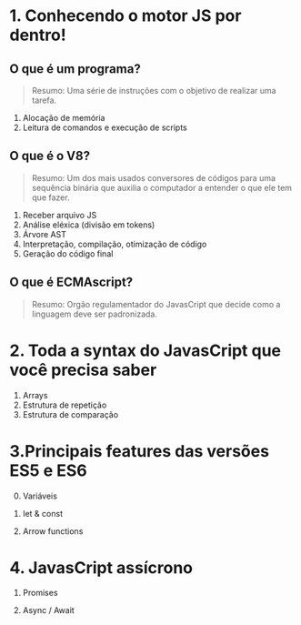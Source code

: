 # 1. Conhecendo o motor JS por dentro!

## O que é um programa? 
> Resumo: Uma série de instruções com o objetivo de realizar uma tarefa.

1. Alocação de memória
2. Leitura de comandos e execução de scripts

## O que é o V8?
> Resumo: Um dos mais usados conversores de códigos para uma sequência binária que auxilia o computador a entender o que ele tem que fazer.

1. Receber arquivo JS
2. Análise eléxica (divisão em tokens)
3. Árvore AST
4. Interpretação, compilação, otimização de código
5. Geração do código final

## O que é ECMAscript? 
> Resumo: Orgão regulamentador do JavasCript que decide como a linguagem deve ser padronizada.

# 2. Toda a syntax do JavasCript que você precisa saber

1. Arrays
2. Estrutura de repetição
3. Estrutura de comparação

# 3.Principais features das versões ES5 e ES6

0. Variáveis

1. let & const

2. Arrow functions

# 4. JavasCript assícrono

1. Promises

2. Async / Await
